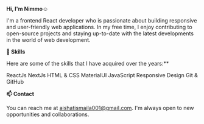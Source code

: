 
**Hi, I'm Nimmo**☺


I'm a frontend React developer who is passionate about building responsive and user-friendly web applications. In my free time, I enjoy contributing to open-source projects and staying up-to-date with the latest developments in the world of web development.

**🌱 Skills**

Here are some of the skills that I have acquired over the years:**

ReactJs
NextJs
HTML & CSS
MaterialUI
JavaScript
Responsive Design
Git & GitHub

**📫 Contact**


You can reach me at aishatismaila001@gmail.com.
I'm always open to new opportunities and collaborations.
